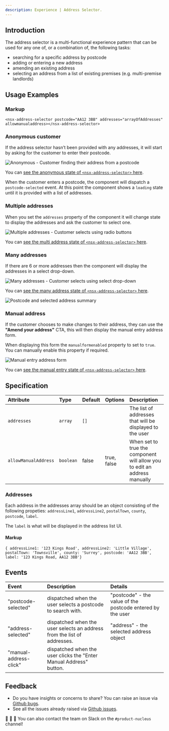 ```yaml
---
description: Experience | Address Selector.
---
```


## Introduction

The address selector is a multi-functional experience pattern that can be used for any one of, or a combination of, the following tasks: 

* searching for a specific address by postcode
* adding or entering a new address
* amending an existing address
* selecting an address from a list of existing premises (e.g. multi-premise landlords)

## Usage Examples

### Markup

```markup
<nsx-address-selector postcode="AA12 3BB" addresses="arrayOfAddresses" allowmanualaddress></nsx-address-selector>
```
### Anonymous customer

If the address selector hasn’t been provided with any addresses, it will start by asking for the customer to enter their postcode.

![Anonymous - Customer finding their address from a postcode](https://user-images.githubusercontent.com/4298413/83441688-d95e8780-a43e-11ea-9041-af8bdd2f1ed7.png)

You can [see the anonymous state of `<nsx-address-selector>` here](https://www.britishgas.co.uk/nucleus-experiences/demo/index.html?path=/story/nsx-address-selector--anonymous).

When the customer enters a postcode, the component will dispatch a `postcode-selected` event.  At this point the component shows a `loading` state until it is provided with a list of addresses.

### Multiple addresses

When you set the `addresses` property of the component it will change state to display the addresses and ask the customer to select one.

![Multiple addresses - Customer selects using radio buttons](https://user-images.githubusercontent.com/4298413/83444208-f432fb00-a442-11ea-97a2-838d8ceb23d4.png)

You can [see the multi address state of `<nsx-address-selector>` here](https://www.britishgas.co.uk/nucleus-experiences/demo/index.html?path=/story/nsx-address-selector--multi-addresses).

### Many addresses

If there are 6 or more addresses then the component will display the addresses in a select drop-down.

![Many addresses - Customer selects using select drop-down](https://user-images.githubusercontent.com/4298413/83441686-d82d5a80-a43e-11ea-8ae0-b72421cc1ad0.png)

You can [see the many address state of `<nsx-address-selector>` here](https://www.britishgas.co.uk/nucleus-experiences/demo/index.html?path=/story/nsx-address-selector--many-addresses).

![Postcode and selected address summary](https://user-images.githubusercontent.com/4298413/83441678-d6fc2d80-a43e-11ea-932e-d0ef537e9ed1.png)

### Manual address

If the customer chooses to make changes to their address, they can use the **"Amend your address"** CTA, this will then display the manual entry address form. 

When displaying this form the `manualformenabled` property to set to `true`. You can manually enable this property if required. 

![Manual entry address form](https://user-images.githubusercontent.com/4298413/83441689-d95e8780-a43e-11ea-8320-7ad5e77b4333.png)

You can [see the manual entry state of `<nsx-address-selector>` here](https://www.britishgas.co.uk/nucleus-experiences/demo/index.html?path=/story/nsx-address-selector--manual-addresses).


## Specification

| Attribute | Type | Default | Options | Description |
| :--- | :--- | :--- | :--- | :--- |
| `addresses`   | `array` | `[]` |  | The list of addresses that will be displayed to the user |
| `allowManualAddress` | `boolean` | false | true, false | When set to true the component will allow you to edit an address manually |

### Addresses

Each address in the addresses array should be an object consisting of the following propeties: `addressLine1`, `addressLine2`, `postalTown`, `county`, `postcode`, `label`.  

The `label` is what will be displayed in the address list UI.

#### Markup

`{ addressLine1: '123 Kings Road', addressLine2: 'Little Village', postalTown: 'Townsville', county: 'Surrey', postcode: 'AA12 3BB', label: '123 Kings Road, AA12 3BB'}`

## Events

| Event | Description | Details |
| :--- | :--- | :--- |
| "postcode-selected"   | dispatched when the user selects a postcode to search with. | "postcode" - the value of the postcode entered by the user |
| "address-selected" | dispatched when the user selects an address from the list of addresses. | "address" - the selected address object |
| "manual-address-click" | dispatched when the user clicks the "Enter Manual Address" button. | |

## Feedback

* Do you have insights or concerns to share? You can raise an issue via [Github bugs](https://github.com/ConnectedHomes/nucleus/issues/new?assignees=&labels=Bug&template=a--bug-report.md&title=[bug]%20[nsx-address-selector]).
* See all the issues already raised via [Github issues](https://github.com/connectedHomes/nucleus/issues?utf8=%E2%9C%93&q=is%3Aopen+is%3Aissue+label%3ABug+[nsx-address-selector]).

💩 🎉 🦄 You can also contact the team on Slack on the `#product-nucleus` channel!
